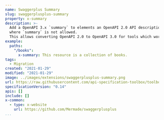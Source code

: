 ```yaml
---
name: Swaggerplus Summary
slug: swaggerplusplus-summary
property: x-summary
description: >-
  Add a OpenAPI 3.x `summary` to elements an OpenAPI 2.0 API description document
  where `summary` is not allowed.
  This allows converting OpenAPI 2.0 to OpenAPI 3.0 for tools which work with OpenAPI 3.0.
example:
  paths:
    "/books":
      x-summary: This resource is a collection of books.
tags:
  - Migration
created: "2021-01-29"
modified: "2021-01-29"
image: ../images/extensions/swaggerplusplus-summary.png
url: https://raw.githubusercontent.com/api-specification-toolbox/toolbox/main/_extensions/
specificationVersion: "0.14"
apis: []
include: []
x-common:
  - type: x-website
    url: https://github.com/Mermade/swaggerplusplus
...
```

